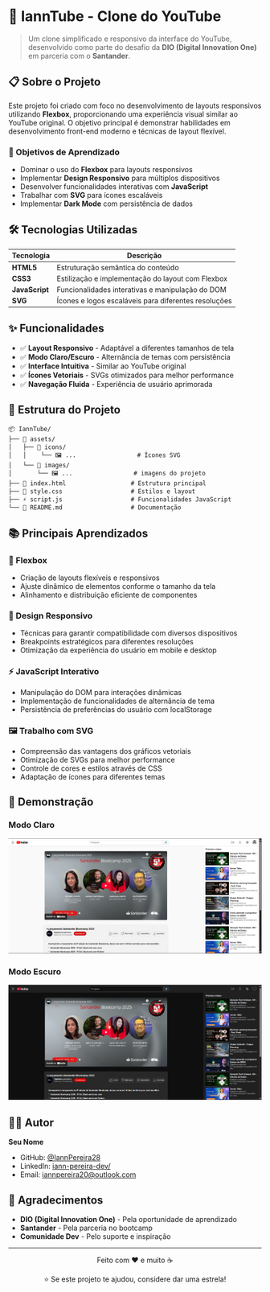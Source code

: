 # 🎥 IannTube - Clone do YouTube

> Um clone simplificado e responsivo da interface do YouTube, desenvolvido como parte do desafio da **DIO (Digital Innovation One)** em parceria com o **Santander**.

## 📋 Sobre o Projeto

Este projeto foi criado com foco no desenvolvimento de layouts responsivos utilizando **Flexbox**, proporcionando uma experiência visual similar ao YouTube original. O objetivo principal é demonstrar habilidades em desenvolvimento front-end moderno e técnicas de layout flexível.

### 🎯 Objetivos de Aprendizado

- Dominar o uso do **Flexbox** para layouts responsivos
- Implementar **Design Responsivo** para múltiplos dispositivos
- Desenvolver funcionalidades interativas com **JavaScript**
- Trabalhar com **SVG** para ícones escaláveis
- Implementar **Dark Mode** com persistência de dados

## 🛠️ Tecnologias Utilizadas

| Tecnologia | Descrição |
|------------|-----------|
| **HTML5** | Estruturação semântica do conteúdo |
| **CSS3** | Estilização e implementação do layout com Flexbox |
| **JavaScript** | Funcionalidades interativas e manipulação do DOM |
| **SVG** | Ícones e logos escaláveis para diferentes resoluções |

## ✨ Funcionalidades

- ✅ **Layout Responsivo** - Adaptável a diferentes tamanhos de tela
- ✅ **Modo Claro/Escuro** - Alternância de temas com persistência
- ✅ **Interface Intuitiva** - Similar ao YouTube original
- ✅ **Ícones Vetoriais** - SVGs otimizados para melhor performance
- ✅ **Navegação Fluida** - Experiência de usuário aprimorada

## 📁 Estrutura do Projeto

```
📦 IannTube/
├── 📁 assets/
│   ├── 📁 icons/
│   │    └── 🖼️ ...                 # Ícones SVG     
│   └── 📁 images/
│       └── 🖼️ ...                 # imagens do projeto
├── 📄 index.html                  # Estrutura principal
├── 🎨 style.css                   # Estilos e layout
├── ⚡ script.js                   # Funcionalidades JavaScript
└── 📖 README.md                   # Documentação
```

## 📚 Principais Aprendizados

### 🔧 Flexbox
- Criação de layouts flexíveis e responsivos
- Ajuste dinâmico de elementos conforme o tamanho da tela
- Alinhamento e distribuição eficiente de componentes

### 🎨 Design Responsivo
- Técnicas para garantir compatibilidade com diversos dispositivos
- Breakpoints estratégicos para diferentes resoluções
- Otimização da experiência do usuário em mobile e desktop

### ⚡ JavaScript Interativo
- Manipulação do DOM para interações dinâmicas
- Implementação de funcionalidades de alternância de tema
- Persistência de preferências do usuário com localStorage

### 🖼️ Trabalho com SVG
- Compreensão das vantagens dos gráficos vetoriais
- Otimização de SVGs para melhor performance
- Controle de cores e estilos através de CSS
- Adaptação de ícones para diferentes temas

## 🌟 Demonstração

### Modo Claro
![Modo Claro](assets/img/demo-light.png)

### Modo Escuro
![Modo Escuro](assets/img/demo-dark.png)

## 👨‍💻 Autor

**Seu Nome**
- GitHub: [@IannPereira28](https://github.com/IannPereira28)
- LinkedIn: [iann-pereira-dev/](https://linkedin.com/in/iann-pereira-dev/)
- Email: iannpereira20@outlook.com

## 🙏 Agradecimentos

- **DIO (Digital Innovation One)** - Pela oportunidade de aprendizado
- **Santander** - Pela parceria no bootcamp
- **Comunidade Dev** - Pelo suporte e inspiração

---

<div align="center">
  <p>Feito com ❤️ e muito ☕</p>
  <p>⭐ Se este projeto te ajudou, considere dar uma estrela!</p>
</div>
